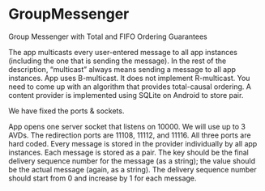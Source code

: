 # GroupMessenger
Group Messenger with Total and FIFO Ordering Guarantees

The app multicasts every user-entered message to all app instances (including the one that is sending the message). In the rest of the description, “multicast” always means sending a message to all app instances.
App uses B-multicast. It does not implement R-multicast.
You need to come up with an algorithm that provides total-causal ordering.
A content provider is implemented using SQLite on Android to store pair.

We have fixed the ports & sockets.

App opens one server socket that listens on 10000.
We will use up to 3 AVDs. The redirection ports are 11108, 11112, and 11116. All three ports are hard coded.
Every message is stored in the provider individually by all app instances. Each message is stored as a pair. The key should be the final delivery sequence number for the message (as a string); the value should be the actual message (again, as a string). The delivery sequence number should start from 0 and increase by 1 for each message.
